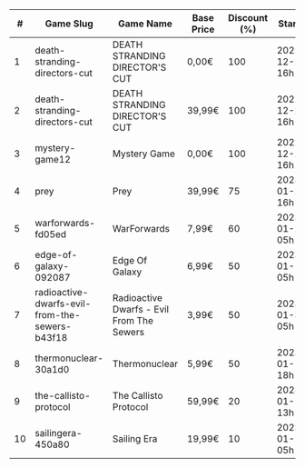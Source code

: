 |#|Game Slug|Game Name|Base Price|Discount (%)|Starts|Ends|
|---|---|---|---|---|---|---|
|1|death-stranding-directors-cut|DEATH STRANDING DIRECTOR'S CUT|0,00€|100|2022-12-25 16h|2022-12-26 16h|
|2|death-stranding-directors-cut|DEATH STRANDING DIRECTOR'S CUT|39,99€|100|2022-12-25 16h|2022-12-26 16h|
|3|mystery-game12|Mystery Game|0,00€|100|2022-12-26 16h|2022-12-27 16h|
|4|prey|Prey|39,99€|75|2023-01-24 16h|2023-01-31 16h|
|5|warforwards-fd05ed|WarForwards|7,99€|60|2023-01-24 05h|2023-01-31 05h|
|6|edge-of-galaxy-092087|Edge Of Galaxy|6,99€|50|2023-01-10 05h|2023-01-17 05h|
|7|radioactive-dwarfs-evil-from-the-sewers-b43f18|Radioactive Dwarfs - Evil From The Sewers|3,99€|50|2023-01-31 05h|2023-02-07 05h|
|8|thermonuclear-30a1d0|Thermonuclear|5,99€|50|2023-01-17 18h|2023-01-24 18h|
|9|the-callisto-protocol|The Callisto Protocol|59,99€|20|2023-01-12 13h|2023-01-19 13h|
|10|sailingera-450a80|Sailing Era|19,99€|10|2023-01-12 05h|2023-01-19 05h|
